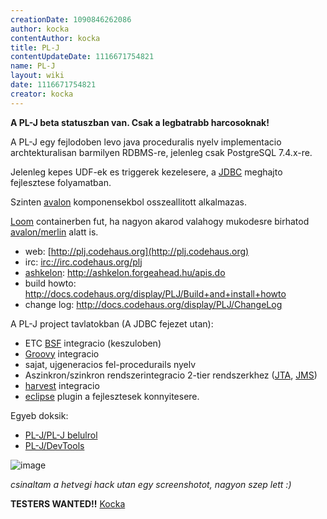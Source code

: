 ```yaml
---
creationDate: 1090846262086 
author: kocka 
contentAuthor: kocka 
title: PL-J 
contentUpdateDate: 1116671754821 
name: PL-J 
layout: wiki 
date: 1116671754821 
creator: kocka 
---
```



__A PL-J beta statuszban van. Csak a legbatrabb harcosoknak!__

A PL-J egy fejlodoben levo java proceduralis nyelv implementacio archtekturalisan barmilyen RDBMS-re, jelenleg csak PostgreSQL 7.4.x-re.

Jelenleg kepes UDF-ek es triggerek kezelesere, a [JDBC](JDBC.html) meghajto fejlesztese folyamatban.

Szinten [avalon](avalon.html) komponensekbol osszeallitott alkalmazas.

[Loom](loom.html) containerben fut, ha nagyon akarod valahogy mukodesre birhatod [avalon/merlin](Missing.html) alatt is.

*   web: [http://plj.codehaus.org](http://plj.codehaus.org)
*   irc: [irc://irc.codehaus.org/plj](irc://irc.codehaus.org/plj)
*   [ashkelon](ashkelon.html): http://ashkelon.forgeahead.hu/apis.do
*   build howto: http://docs.codehaus.org/display/PLJ/Build+and+install+howto
*   change log: http://docs.codehaus.org/display/PLJ/ChangeLog



A PL-J project tavlatokban (A JDBC fejezet utan):


*   ETC [BSF](BSF.html) integracio (keszuloben)
*   [Groovy](Groovy.html) integracio
*   sajat, ujgeneracios fel-procedurails nyelv
*   Aszinkron/szinkron rendszerintegracio 2-tier rendszerkhez ([JTA](JTA.html), [JMS](JMS.html))
*   [harvest](harvest.html) integracio
*   [eclipse](Eclipse.html) plugin a fejlesztesek konnyitesere.



Egyeb doksik:
*   [PL-J/PL-J belulrol](PL-J/PL-J%20belulrol.html)
*   [PL-J/DevTools](PL-J/DevTools.html)



![image](http://hackers.forgeahead.hu/space/PL-J/plj-jdbc-error.gif)<br/>

_csinaltam a hetvegi hack utan egy screenshotot, nagyon szep lett :)_



__TESTERS WANTED!!__ [Kocka](kocka.html)
